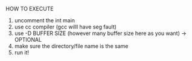 HOW TO EXECUTE

1. uncomment the int main
2. use cc compiler (gcc willl have seg fault)
3. use -D BUFFER SIZE (however many buffer size here as you want) -> OPTIONAL
4. make sure the directory/file name is the same
5. run it! 
